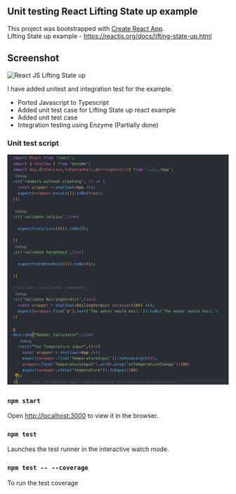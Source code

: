 
## Unit testing React Lifting State up example
This project was bootstrapped with [Create React App](https://github.com/facebook/create-react-app).<br />
Lifting State up example - https://reactjs.org/docs/lifting-state-up.html

## Screenshot
![React JS Lifting State up](https://reactjs.org/react-devtools-state-ef94afc3447d75cdc245c77efb0d63be.gif)

I have added unitest and integration test for the example.

- Ported Javascript to Typescript
- Added unit test case for Lifting State up react example 
- Added unit test case
- Integration testing using Enzyme (Partially done)

### Unit test script
![unit test script](https://github.com/samuveljohns/jest-demo/blob/master/Screenshot%202019-07-13%20at%201.35.15%20AM.png)


### `npm start`

Open [http://localhost:3000](http://localhost:3000) to view it in the browser.

### `npm test`

Launches the test runner in the interactive watch mode.<br>

### `npm test -- --coverage`

To run the test coverage
